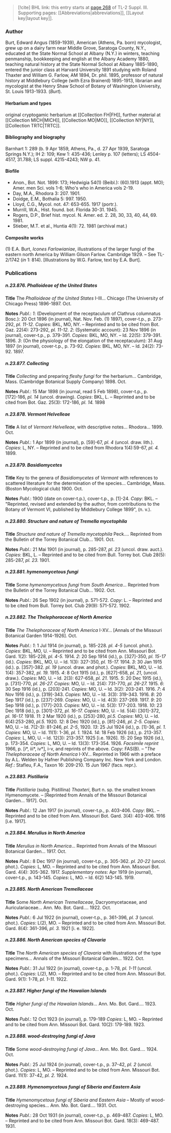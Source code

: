 > [!cite] BHL link: this entry starts at [page 268](https://www.biodiversitylibrary.org/item/103861#page/278/mode/1up) of TL-2 Suppl. III.
> Supporting pages: [[Abbreviations|abbreviations]], [[Layout key|layout key]].

### Author

Burt, Edward Angus (1859-1939), American (Athens, Pa. born) mycologist, grew up on a dairy farm near Middle Grove, Saratoga County, N.Y., educated at the State Normal School at Albany (N.Y.) in winters, teaching penmanship, bookkeeping and english at the Albany Academy 1880, teaching natural history at the State Normal School at Albany 1885-1890, entered the junior class at Harvard University 1891 studying with Roland Thaxter and William G. Farlow, AM 1894, Dr. phil. 1895, professor of natural history at Middlebury College (with Ezra Brainerd) 1895-1913, librarian and mycologist at the Henry Shaw School of Botany of Washington University, St. Louis 1913-1933. (*Burt*).

#### Herbarium and types

original cryptogamic herbarium at [[Collection FH|FH]], further material at [[Collection MICH|MICH]], [[Collection MO|MO]], [[Collection NY|NY]], [[Collection TRTC|TRTC]].

#### Bibliography and biography

Barnhart 1: 289 (b. 9 Apr 1859, Athens, Pa., d. 27 Apr 1939, Saratoga Springs N.Y.); IH 2: 109; Kew 1: 435-436; Lenley p. 107 (letters); LS 4504-4517, 31.788; LS suppl. 4215-4243; NW p. 41.

#### Biofile

- Anon., Bot. Not. 1899: 173; Hedwigia 54(1) (Beibl.): (60).1913 (appt. MO); Amer. men Sci. vols 1-6; Who's who in America vols 2-19.
- Day, M.A., Rhodora 3: 207. 1901.
- Doidge, E.M., Bothalia 5: 997. 1950.
- Lloyd, C.G., Mycol. not. 47: 653-655. 1917 (portr.).
- Murrill, W.A., Hist. found. bot. Florida 30-31. 1945.
- Rogers, D.P., Brief hist. mycol. N. Amer. ed. 2. 28, 30, 33, 40, 44, 69. 1981.
- Stieber, M.T. et al., Huntia 4(1): 72. 1981 (archival mat.)

#### Composite works

(1) E.A. Burt, *Icones Farlowianiae*, illustrations of the larger fungi of the eastern north America by William Gilson Farlow. Cambridge 1929. – See TL-2/1742 (*in* 1: 814). \[Illustrations by W.G. Farlow, text by E.A. Burt\].

### Publications

##### n.23.876. Phalloideae of the United States

**Title**
The *Phalloideae of the United States* I-III... Chicago (The University of Chicago Press) 1896-1897. Oct.

**Notes**
*Publ*.: *1*: (Development of the receptaculum of Clathrus columnatus Bosc.): 20 Oct 1896 (in journal), Nat. Nov. Feb. (1) 1897), cover-t.p., p. 273-292, *pl. 11-12.* *Copies*: BKL, MO, NY. – Reprinted and to be cited from Bot. Gaz. 22(4): 273-292, *pl. 11-12.*
*2*: (Systematic account): 23 Nov 1896 (in journal), cover-t.p., p. 379-391. *Copies*: BKL, MO, NY. – Id. 22(5): 379-391. 1896.
*3*: (On the physiology of the elongation of the receptaculum): 31 Aug 1897 (in journal), cover-t.p., p. 73-92. *Copies*: BKL, MO, NY. – Id. 24(2): 73-92. 1897.

##### n.23.877. Collecting

**Title**
*Collecting* and preparing *fleshy fungi* for the herbarium... Cambridge, Mass. (Cambridge Botanical Supply Company) 1898. Oct.

**Notes**
*Publ*.: 15 Mar 1898 (in journal, read 5 Feb 1898), cover-t.p., p. \[172\]-186, *pl. 14* (uncol. drawing). *Copies*: BKL, L. – Reprinted and to be cited from Bot. Gaz. 25(3): 172-186, *pl. 14.* 1898

##### n.23.878. Vermont Helvelleae

**Title**
A list of *Vermont Helvelleae*, with descriptive notes... Rhodora... 1899. Oct.

**Notes**
*Publ*.: 1 Apr 1899 (in journal), p. \[59\]-67, *pl. 4* (uncol. draw. lith.). *Copies*: L, NY. – Reprinted and to be cited from Rhodora 1(4):59-67, *pl. 4.* 1899.

##### n.23.879. Basidiomycetes

**Title**
Key to the genera of *Basidiomycetes* of *Vermont* with references to scattered literature for the determination of the species... Cambridge, Mass. (Boston Mycological club) 1900. Oct.

**Notes**
*Publ*.: 1900 (date on cover-t.p.), cover-t.p., p. \[1\]-24. *Copy*: BKL. – "Reprinted, revised and extended by the author, from contributions to the Botany of Vermont VI, published by Middlebury College 1899", (n. v.).

##### n.23.880. Structure and nature of Tremella mycetophila

**Title**
*Structure and nature of Tremella mycetophila* Peck.... Reprinted from the Bulletin of the Torrey Botanical Club... 1901. Oct.

**Notes**
*Publ*.: 21 Mai 1901 (in journal), p. 285-287, *pl. 23* (uncol. draw. auct.). *Copies*: BKL, L. – Reprinted and to be cited from Bull. Torrey bot. Club 28(5): 285-287, *pl. 23.* 1901.

##### n.23.881. hymenomycetous fungi

**Title**
Some *hymenomycetous fungi* from *South America*... Reprinted from the Bulletin of the Torrey Botanical Club... 1902. Oct.

**Notes**
*Publ*.: 26 Sep 1902 (in journal), p. 571-572. *Copy*: L. – Reprinted and to be cited from Bull. Torrey bot. Club 29(9): 571-572. 1902.

##### n.23.882. The Thelephoraceae of North America

**Title**
*The Thelephoraceae of North America* I-XV... \[Annals of the Missouri Botanical Garden 1914-1926\]. Oct.

**Notes**
*Publ*.: *1*: 1 Jul 1914 (in journal), p. 185-228. *pl. 4-5* (uncol. phot.). *Copies*: BKL, MO, U. – Reprinted and to be cited from Ann. Missouri Bot. Gard. 1(2): 185-228, *pl. 4-5.* 1914.
*2*: 20 Sep 1914 (id.), p. \[327\]-350, *pl. 15-17* (id.). *Copies*: BKL, MO, U. – Id. 1(3): 327-350, *pl. 15-17.* 1914.
*3*: 30 Jan 1915 (id.). p. \[357\]-382. *pl. 19* (uncol. draw. and phot.). *Copies*: BKL, MO, U. – Id. 1(4): 357-382, *pl. 19.* 1915.
*4*: 8 Oct 1915 (id.), p. \[627\]-658, *pl. 21*, (uncol. draw.). *Copies*: MO, U. – Id. 2(3): 627-658, *pl. 21.* 1915.
*5*: 20 Dec 1915 (id.), p. \[731\]-770, *pl. 26-27.* *Copies*: MO, U. – Id. 2(4): 731-770, *pl. 26-27.* 1915.
*6*: 30 Sep 1916 (id.), p. \[203\]-241. *Copies*: MO, U. – Id. 3(2): 203-241. 1916.
*7*: 4 Nov 1916 (id.), p. \[319\]-343. *Copies*: MO, U. – Id. 3(3): 319-343. 1916.
*8*: 20 Sep 1917 (id.), p. \[237\]-269. *Copies*: MO, U. – Id. 4(3): 237-269. 1917.
*9*: 20 Sep 1918 (id.), p. \[177\]-203. *Copies*: MO, U. – Id. 5(3): 177-203. 1918.
*10*: 23 Dec 1918 (id.), p. \[301\]-372, *pl. 16-17.* *Copies*: MO, U. – Id. 5(4): \[301\]-372, *pl. 16-17.* 1918.
*11*: 2 Mar 1920 (id.), p. \[253\]-280, *pl.5.* *Copies*: MO, U. – Id. 6(4):253-280, *pl.5.* 1920.
*12*: 8 Dec 1920 (id.), p. \[81\]-246, *pl. 2-5.* *Copies*: MO, U. – Id. 7(2-3): 81-246, *pl. 2-5*, 1920.
*13*: 25 Jul 1924 (id.), p. \[1\]-36, *pl. 1.* *Copies*: MO, U. – Id. 11(1): 1-36, *pl. 1.* 1924.
*14*: 18 Feb 1926 (id.), p. 213-357. *Copies*: L, MO, U. – Id. 12(3): 213-357. 1925 \[i.e. 1926\].
*15*: 20 Sep 1926 (id.), p. 173-354. *Copies*: L, MO, U. – Id. 13(3): 173-354. 1926.
*Facsimile reprint* 1966, p. \[i\*, iii\*, iv\*\], i-v, and reprints of the above. *Copy*: FAS(B). – "*The Thelephoraceae of North America* I-XV... Reprinted in 1966 with a preface by A.L. Welden by Hafner Publishing Company Inc. New York and London.
*Ref*.: Stafleu, F.A., Taxon 16: 209-210. 15 Jun 1967 (facs. repr.).

##### n.23.883. Pistillaria

**Title**
*Pistillaria* (subg. Pistillina) *Thaxteri*, Burt n. sp. the smallest known Hymenomycete. – \[Reprinted from Annals of the Missouri Botanical Garden... 1917\]. Oct.

**Notes**
*Publ*.: 12 Jan 1917 (in journal), cover-t.p., p. 403-406. *Copy*: BKL. – Reprinted and to be cited from Ann. Missouri Bot. Gard. 3(4): 403-406. 1916 \[i.e. 1917\].

##### n.23.884. Merulius in North America

**Title**
*Merulius in North America*... Reprinted from Annals of the Missouri Botanical Garden... 1917. Oct.

**Notes**
*Publ*.: 8 Dec 1917 (in journal), cover-t.p., p. 305-362. *pl. 20-22* (uncol. phot.). *Copies*: L, MO. – Reprinted and to be cited from Ann. Missouri Bot. Gard. 4(4): 305-362. 1917.
*Supplementary notes*: Apr 1919 (in journal), cover-t.p., p. 143-145. *Copies*: L, MO. – Id. 6(2) 143-145. 1919.

##### n.23.885. North American Tremellaceae

**Title**
Some *North American Tremellaceae*, Dacryomycetaceae, and Auriculariaceae... Ann. Mo. Bot. Gard.... 1922. Oct.

**Notes**
*Publ*.: 6 Jul 1922 (in journal), cover-t.p., p. 361-396, *pl. 3* (uncol. phot.). *Copies*: L(2), MO. – Reprinted and to be cited from Ann. Missouri Bot. Gard. 8(4): 361-396, *pl. 3.* 1921 \[i. e. 1922\].

##### n.23.886. North American species of Clavaria

**Title**
The *North American species of Clavaria* with illustrations of the type specimens... Annals of the Missouri Botanical Garden... 1922. Oct.

**Notes**
*Publ*.: 31 Jul 1922 (in journal), cover-t.p., p. 1-78, *pl. 1-11* (uncol. phot.). *Copies*: L(2), MO.  – Reprinted and to be cited from Ann. Missouri Bot. Gard. 9(1): 1-78, *pl. 1-11.* 1922.

##### n.23.887. Higher fungi of the Hawaiian Islands

**Title**
*Higher fungi of the Hawaiian Islands*... Ann. Mo. Bot. Gard.... 1923. Oct.

**Notes**
*Publ*.: 12 Oct 1923 (in journal), p. 179-189 *Copies*: L, MO. – Reprinted and to be cited from Ann. Missouri Bot. Gard. 10(2): 179-189. 1923.

##### n.23.888. wood-destroying fungi of Java

**Title**
Some *wood-destroying fungi of Java*... Ann. Mo. Bot. Gard.... 1924. Oct.

**Notes**
*Publ*.: 25 Jul 1924 (in journal), cover-t.p., p. 37-42, *pl. 2* (uncol. phot.). *Copies*: L, MO. – Reprinted and to be cited from Ann. Missouri Bot. Gard. 11(1): 37-42, *pl. 2.* 1924.

##### n.23.889. Hymenomycetous fungi of Siberia and Eastern Asia

**Title**
*Hymenomycetous fungi of Siberia and Eastern Asia* – Mostly of wood-destroying species... Ann. Mo. Bot. Gard.... 1931. Oct.

**Notes**
*Publ*.: 28 Oct 1931 (in journal), cover-t.p., p. 469-487. *Copies*: L, MO. – Reprinted and to be cited from Ann. Missouri Bot. Gard. 18(3): 469-487. 1931.

